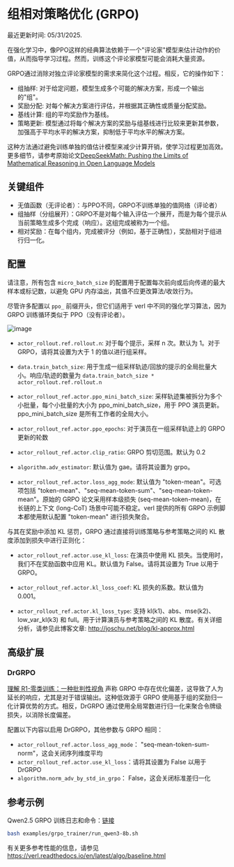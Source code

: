 # 组相对策略优化 (GRPO)

最近更新时间: 05/31/2025.

在强化学习中，像PPO这样的经典算法依赖于一个"评论家"模型来估计动作的价值，从而指导学习过程。然而，训练这个评论家模型可能会消耗大量资源。

GRPO通过消除对独立评论家模型的需求来简化这个过程。相反，它的操作如下：
- 组抽样: 对于给定问题，模型生成多个可能的解决方案，形成一个输出的"组"。
- 奖励分配: 对每个解决方案进行评估，并根据其正确性或质量分配奖励。
- 基线计算: 组的平均奖励作为基线。
- 策略更新: 模型通过将每个解决方案的奖励与组基线进行比较来更新其参数，加强高于平均水平的解决方案，抑制低于平均水平的解决方案。

这种方法通过避免训练单独的值估计模型来减少计算开销，使学习过程更加高效。更多细节，请参考原始论文[DeepSeekMath: Pushing the Limits of Mathematical Reasoning in Open Language Models](https://arxiv.org/pdf/2402.03300)

## 关键组件

- 无值函数（无评论者）：与PPO不同，GRPO不训练单独的值网络（评论者）
- 组抽样（分组展开）：GRPO不是对每个输入评估一个展开，而是为每个提示从当前策略生成多个完成（响应）。这组完成被称为一个组。
- 相对奖励：在每个组内，完成被评分（例如，基于正确性），奖励相对于组进行归一化。

## 配置

请注意，所有包含 `micro_batch_size` 的配置用于配置每次前向或后向传递的最大样本或标记数，以避免 GPU 内存溢出，其值不应更改算法/收敛行为。

尽管许多配置以 `ppo_` 前缀开头，但它们适用于 verl 中不同的强化学习算法，因为 GRPO 训练循环类似于 PPO（没有评论者）。

![image](https://github.com/user-attachments/assets/16aebad1-0da6-4eb3-806d-54a74e712c2d)

- `actor_rollout.ref.rollout.n`: 对于每个提示，采样 n 次。默认为 1。对于 GRPO，请将其设置为大于 1 的值以进行组采样。

- `data.train_batch_size`: 用于生成一组采样轨迹/回放的提示的全局批量大小。响应/轨迹的数量为 `data.train_batch_size * actor_rollout.ref.rollout.n`

- `actor_rollout_ref.actor.ppo_mini_batch_size`: 采样轨迹集被拆分为多个小批量，每个小批量的大小为 ppo_mini_batch_size，用于 PPO 演员更新。ppo_mini_batch_size 是所有工作者的全局大小。

- `actor_rollout_ref.actor.ppo_epochs`: 对于演员在一组采样轨迹上的 GRPO 更新的轮数

- `actor_rollout_ref.actor.clip_ratio`: GRPO 剪切范围。默认为 0.2

- `algorithm.adv_estimator`: 默认值为 gae。请将其设置为 grpo。

- `actor_rollout_ref.actor.loss_agg_mode`: 默认值为 "token-mean"。可选项包括 "token-mean"、"seq-mean-token-sum"、"seq-mean-token-mean"。原始的 GRPO 论文采用样本级损失 (seq-mean-token-mean)，在长链的上下文 (long-CoT) 场景中可能不稳定。verl 提供的所有 GRPO 示例脚本都使用默认配置 "token-mean" 进行损失聚合。

与其在奖励中添加 KL 惩罚，GRPO 通过直接将训练策略与参考策略之间的 KL 散度添加到损失中进行正则化：

- `actor_rollout_ref.actor.use_kl_loss`: 在演员中使用 KL 损失。当使用时，我们不在奖励函数中应用 KL。默认值为 False。请将其设置为 True 以用于 GRPO。

- `actor_rollout_ref.actor.kl_loss_coef`: KL 损失的系数。默认值为 0.001。

- `actor_rollout_ref.actor.kl_loss_type`: 支持 kl(k1)、abs、mse(k2)、low_var_kl(k3) 和 full。用于计算演员与参考策略之间的 KL 散度。有关详细分析，请参见此博客文章: http://joschu.net/blog/kl-approx.html

## 高级扩展

### DrGRPO

[理解 R1-零类训练：一种批判性视角](https://arxiv.org/pdf/2503.20783) 声称 GRPO 中存在优化偏差，这导致了人为延长的响应，尤其是对于错误输出。这种低效源于 GRPO 使用基于组的奖励归一化计算优势的方式。相反，DrGRPO 通过使用全局常数进行归一化来聚合令牌级损失，以消除长度偏差。

配置以下内容以启用 DrGRPO，其他参数与 GRPO 相同：

- `actor_rollout_ref.actor.loss_agg_mode`： "seq-mean-token-sum-norm"，这会关闭序列维度平均
- `actor_rollout_ref.actor.use_kl_loss`：请将其设置为 False 以用于 DrGRPO
- `algorithm.norm_adv_by_std_in_grpo`： False，这会关闭标准差归一化

## 参考示例

Qwen2.5 GRPO 训练日志和命令：[链接](https://github.com/eric-haibin-lin/verl-data/blob/experiments/gsm8k/qwen2-7b-fsdp2.log)

```bash
bash examples/grpo_trainer/run_qwen3-8b.sh
```

有关更多参考性能的信息，请参见 https://verl.readthedocs.io/en/latest/algo/baseline.html